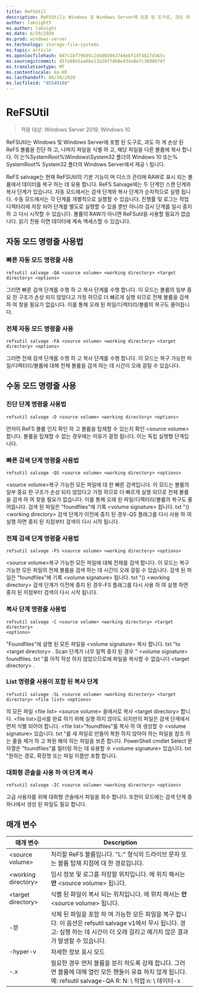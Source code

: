 ```yaml
---
title: ReFSUtil
description: ReFSUtil는 Windows 및 Windows Server에 포함 된 도구로, 과도 하 게 손상 된 ReFS 볼륨을 진단 하 고, 나머지 파일을 식별 하 고, 해당 파일을 다른 볼륨에 복사 합니다.
author: laknight5
ms.author: laknight
ms.date: 6/29/2020
ms.prod: windows-server
ms.technology: storage-file-systems
ms.topic: article
ms.openlocfilehash: 0d7c1bf79695c2ddd03943744ebf1df4827d365c
ms.sourcegitcommit: 457e88e5aa6be13a2bffdb8e434a8efc3698678f
ms.translationtype: MT
ms.contentlocale: ko-KR
ms.lasthandoff: 06/30/2020
ms.locfileid: "85549168"
---
```

# <a name="refsutil"></a>ReFSUtil

>적용 대상: Windows Server 2019, Windows 10

ReFSUtil는 Windows 및 Windows Server에 포함 된 도구로, 과도 하 게 손상 된 ReFS 볼륨을 진단 하 고, 나머지 파일을 식별 하 고, 해당 파일을 다른 볼륨에 복사 합니다. 이 는%SystemRoot%\Windows\System32 폴더의 Windows 10 또는% SystemRoot% System32 폴더의 Windows Server에서 제공 \\ 됩니다.

ReFS salvage는 현재 ReFSUtil의 기본 기능이 며 디스크 관리에 RAW로 표시 되는 볼륨에서 데이터를 복구 하는 데 유용 합니다. ReFS Salvage에는 두 단계인 스캔 단계와 복사 단계가 있습니다. 자동 모드에서는 검색 단계와 복사 단계가 순차적으로 실행 됩니다. 수동 모드에서는 각 단계를 개별적으로 실행할 수 있습니다. 진행률 및 로그는 작업 디렉터리에 저장 되어 단계를 별도로 실행할 수 있을 뿐만 아니라 검사 단계를 일시 중지 하 고 다시 시작할 수 있습니다. 볼륨이 RAW가 아니면 ReFSutil을 사용할 필요가 없습니다. 읽기 전용 이면 데이터에 계속 액세스할 수 있습니다.

## <a name="automatic-mode-command-line-usage"></a>자동 모드 명령줄 사용법

### <a name="quick-automatic-mode-command-line-usage"></a>빠른 자동 모드 명령줄 사용

```dos
refsutil salvage -QA <source volume> <working directory> <target directory> <options>
```
그러면 빠른 검색 단계를 수행 하 고 복사 단계를 수행 합니다. 이 모드는 볼륨의 일부 중요 한 구조가 손상 되지 않았다고 가정 하므로 더 빠르게 실행 되므로 전체 볼륨을 검색 하 여 찾을 필요가 없습니다. 이를 통해 오래 된 파일/디렉터리/볼륨의 복구도 줄어듭니다.

### <a name="full-automatic-mode-command-line-usage"></a>전체 자동 모드 명령줄 사용

```dos
refsutil salvage -FA <source volume> <working directory> <target directory> <options>
```

그러면 전체 검색 단계를 수행 하 고 복사 단계를 수행 합니다. 이 모드는 복구 가능한 파일/디렉터리/볼륨에 대해 전체 볼륨을 검색 하는 데 시간이 오래 걸릴 수 있습니다.

## <a name="manual-mode-command-line-usage"></a>수동 모드 명령줄 사용

### <a name="diagnose-phase-command-line-usage"></a>진단 단계 명령줄 사용법

```dos
refsutil salvage -D <source volume> <working directory> <options>
```

먼저이 ReFS 볼륨 인지 확인 하 고 볼륨을 탑재할 수 있는지 확인 \<source volume\> 합니다. 볼륨을 탑재할 수 없는 경우에는 이유가 결정 됩니다. 이는 독립 실행형 단계입니다.

### <a name="quick-scan-phase-command-line-usage"></a>빠른 검색 단계 명령줄 사용법

```dos
refsutil salvage -QS <source volume> <working directory> <options>
```

\<source volume\>복구 가능한 모든 파일에 대 한 빠른 검색입니다. 이 모드는 볼륨의 일부 중요 한 구조가 손상 되지 않았다고 가정 하므로 더 빠르게 실행 되므로 전체 볼륨을 검색 하 여 찾을 필요가 없습니다. 이를 통해 오래 된 파일/디렉터리/볼륨의 복구도 줄어듭니다. 검색 된 파일은 "foundfiles"에 기록 \<volume signature\> 됩니다. txt "() \<working directory\> 검색 단계가 이전에 중지 된 경우-QS 플래그를 다시 사용 하 여 실행 하면 중지 된 지점부터 검색이 다시 시작 됩니다.

### <a name="full-scan-phase-command-line-usage"></a>전체 검색 단계 명령줄 사용법

```dos
refsutil salvage -FS <source volume> <working directory> <options>
```

\<source volume\>복구 가능한 모든 파일에 대해 전체를 검색 합니다. 이 모드는 복구 가능한 모든 파일의 전체 볼륨을 검색 하는 데 시간이 오래 걸릴 수 있습니다.
검색 된 파일은 "foundfiles"에 기록 \<volume signature\> 됩니다. txt "() \<working directory\> 검색 단계가 이전에 중지 된 경우-FS 플래그를 다시 사용 하 여 실행 하면 중지 된 지점부터 검색이 다시 시작 됩니다.

### <a name="copy-phase-command-line-usage"></a>복사 단계 명령줄 사용법

```dos
refsutil salvage -C <source volume> <working directory> <target directory>
<options>
```

"Foundfiles"에 설명 된 모든 파일을 \<volume signature\> 복사 합니다. txt "to \<target
directory\> . Scan 단계가 너무 일찍 중지 된 경우 " \<volume
signature\> foundfiles. txt "를 아직 작성 하지 않았으므로에 파일을 복사할 수 없습니다 \<target directory\> .

### <a name="copy-phase-with-list-command-line-usage"></a>List 명령줄 사용이 포함 된 복사 단계

```dos
refsutil salvage -SL <source volume> <working directory> <target
directory> <file list> <options>
```

의 모든 파일 \<file list\> \<source volume\> 을에서로 복사 \<target
directory\> 합니다. \<file list\>검사를 완료 하기 위해 실행 하지 않아도 되지만의 파일은 검색 단계에서 먼저 식별 되어야 합니다. \<file list\>"foundfiles"를 복사 하 여 생성할 수 \<volume signature\> 있습니다. txt "를 새 파일로 만들어 복원 하지 않아야 하는 파일을 참조 하는 줄을 제거 하 고 복원 해야 하는 파일을 보존 합니다. PowerShell cmdlet Select 문자열은 "foundfiles"를 필터링 하는 데 유용할 수 \<volume signature\> 있습니다. txt "원하는 경로, 확장명 또는 파일 이름만 포함 합니다.

### <a name="copy-phase-with-interactive-console"></a>대화형 콘솔을 사용 하 여 단계 복사

```dos
refsutil salvage -IC <source volume> <working directory> <options>
```

고급 사용자를 위해 대화형 콘솔에서 파일을 회수 합니다. 또한이 모드에는 검색 단계 중 하나에서 생성 된 파일도 필요 합니다.

## <a name="parameters"></a>매개 변수

| 매개 변수             | Description                                                                     |
| --------------------- | --------------------------------------------------------------------------------------- |
| \<source volume\>     | 처리할 ReFS 볼륨입니다. "L:" 형식의 드라이브 문자 또는 볼륨 탑재 지점에 대 한 경로입니다.           |
| \<working directory\> | 임시 정보 및 로그를 저장할 위치입니다. 에 위치 해서는 **안** \<source volume\> 됩니다.  |
| \<target directory\>  | 식별 된 파일이 복사 되는 위치입니다. 에 위치 해서는 **안** \<source volume\> 됩니다. |
| \-분         | 삭제 된 파일을 포함 하 여 가능한 모든 파일을 복구 합니다. 이 옵션은 refsutil salvage v1에서 무시 됩니다. 경고: 실행 하는 데 시간이 더 오래 걸리고 예기치 않은 결과가 발생할 수 있습니다. |
| \-hyper-v         | 자세한 정보 표시 모드                                                                                           |
| \-.x         | 필요한 경우 먼저 볼륨을 분리 하도록 강제 합니다. 그러면 볼륨에 대해 열린 모든 핸들이 유효 하지 않게 됩니다. 예: refsutil salvage-QA R: N: \\ 작업 n: \\ 데이터-x                                  |

